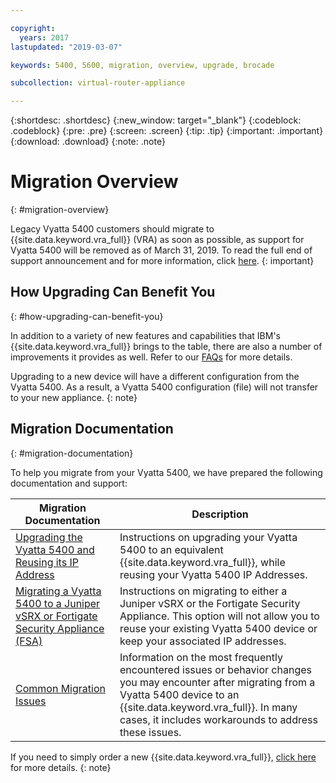 ```yaml
---

copyright:
  years: 2017
lastupdated: "2019-03-07"

keywords: 5400, 5600, migration, overview, upgrade, brocade

subcollection: virtual-router-appliance

---
```


{:shortdesc: .shortdesc}
{:new_window: target="_blank"}
{:codeblock: .codeblock}
{:pre: .pre}
{:screen: .screen}
{:tip: .tip}
{:important: .important}
{:download: .download}
{:note: .note}

# Migration Overview
{: #migration-overview}

Legacy Vyatta 5400 customers should migrate to {{site.data.keyword.vra_full}} (VRA) as soon as possible, as support for Vyatta 5400 will be removed as of March 31, 2019. To read the full end of support announcement and for more information, click [here](/docs/infrastructure/virtual-router-appliance?topic=virtual-router-appliance-vyatta-5400-end-of-support-announcement).
{: important}

## How Upgrading Can Benefit You
{: #how-upgrading-can-benefit-you}

In addition to a variety of new features and capabilities that IBM's {{site.data.keyword.vra_full}} brings to the table, there are also a number of improvements it provides as well. Refer to our [FAQs](/docs/infrastructure/virtual-router-appliance?topic=virtual-router-appliance-faqs-for-ibm-virtual-router-appliance#what-improvements-does-the-virtual-router-appliance-vyatta-5600-have-over-the-vyatta-5400-) for more details.

Upgrading to a new device will have a different configuration from the Vyatta 5400. As a result, a Vyatta 5400 configuration (file) will not transfer to your new appliance.
{: note}

## Migration Documentation
{: #migration-documentation}

To help you migrate from your Vyatta 5400, we have prepared the following documentation and support:

| Migration Documentation | Description |
| ------------- | ------------- |
| [Upgrading the Vyatta 5400 and Reusing its IP Address](/docs/infrastructure/virtual-router-appliance?topic=virtual-router-appliance-upgrading-the-vyatta-5400-and-reusing-its-ip-addresses) | Instructions on upgrading your Vyatta 5400 to an equivalent {{site.data.keyword.vra_full}}, while reusing your Vyatta 5400 IP Addresses. |
| [Migrating a Vyatta 5400 to a Juniper vSRX or Fortigate Security Appliance (FSA)](/docs/infrastructure/virtual-router-appliance?topic=virtual-router-appliance-migrating-a-vyatta-5400-to-a-juniper-vsrx-or-fortigate-security-appliance-fsa-10gbps) | Instructions on migrating to either a Juniper vSRX or the Fortigate Security Appliance. This option will not allow you to reuse your existing Vyatta 5400 device or keep your associated IP addresses. |
| [Common Migration Issues](/docs/infrastructure/virtual-router-appliance?topic=virtual-router-appliance-vyatta-5400-common-migration-issues)  | Information on the most frequently encountered issues or behavior changes you may encounter after migrating from a Vyatta 5400 device to an {{site.data.keyword.vra_full}}. In many cases, it includes workarounds to address these issues. |

If you need to simply order a new {{site.data.keyword.vra_full}}, [click here](/docs/infrastructure/virtual-router-appliance?topic=virtual-router-appliance-getting-started) for more details.
{: note}
